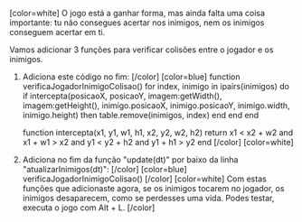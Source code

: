 [color=white]
O jogo está a ganhar forma, mas ainda falta uma coisa importante: 
tu não consegues acertar nos inimigos, nem os inimigos conseguem 
acertar em ti.

Vamos adicionar 3 funções para verificar colisões entre o jogador 
e os inimigos.

1. Adiciona este código no fim:
   [/color] [color=blue]
    function verificaJogadorInimigoColisao()
        for index, inimigo in ipairs(inimigos) do
            if intercepta(posicaoX, posicaoY, imagem:getWidth(), imagem:getHeight(), inimigo.posicaoX, inimigo.posicaoY, inimigo.width, inimigo.height) then
                table.remove(inimigos, index)
            end
        end
    end

    function intercepta(x1, y1, w1, h1, x2, y2, w2, h2)
        return x1 < x2 + w2 and
        x1 + w1 > x2 and
        y1 < y2 + h2 and
        y1 + h1 > y2
    end
   [/color] [color=white]
2. Adiciona no fim da função "update(dt)" por baixo da linha 
"atualizarInimigos(dt)":
   [/color] [color=blue]
    verificaJogadorInimigoColisao()
   [/color] [color=white]
Com estas funções que adicionaste agora, se os inimigos tocarem 
no jogador, os inimigos desaparecem, como se perdesses uma vida. 
Podes testar, executa o jogo com Alt + L.
   [/color]